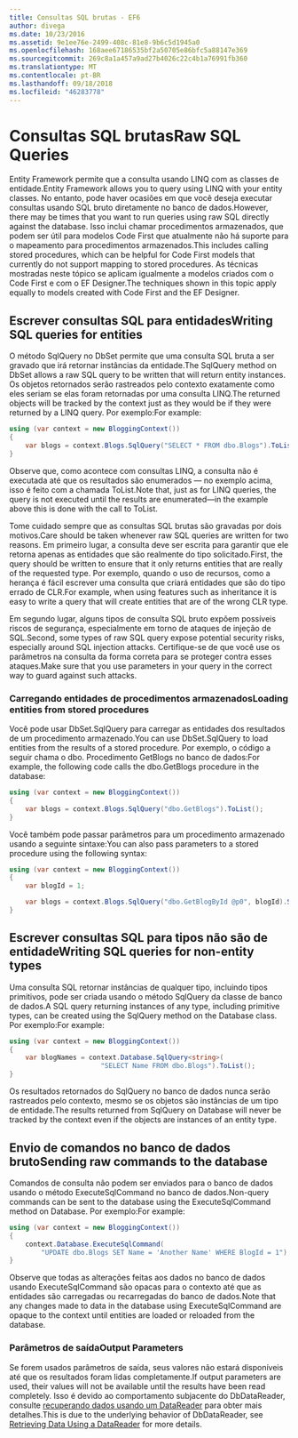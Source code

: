 ```yaml
---
title: Consultas SQL brutas - EF6
author: divega
ms.date: 10/23/2016
ms.assetid: 9e1ee76e-2499-408c-81e8-9b6c5d1945a0
ms.openlocfilehash: 168aee67186535bf2a50705e86bfc5a88147e369
ms.sourcegitcommit: 269c8a1a457a9ad27b4026c22c4b1a76991fb360
ms.translationtype: MT
ms.contentlocale: pt-BR
ms.lasthandoff: 09/18/2018
ms.locfileid: "46283778"
---
```

# <a name="raw-sql-queries"></a><span data-ttu-id="33c65-102">Consultas SQL brutas</span><span class="sxs-lookup"><span data-stu-id="33c65-102">Raw SQL Queries</span></span>
<span data-ttu-id="33c65-103">Entity Framework permite que a consulta usando LINQ com as classes de entidade.</span><span class="sxs-lookup"><span data-stu-id="33c65-103">Entity Framework allows you to query using LINQ with your entity classes.</span></span> <span data-ttu-id="33c65-104">No entanto, pode haver ocasiões em que você deseja executar consultas usando SQL bruto diretamente no banco de dados.</span><span class="sxs-lookup"><span data-stu-id="33c65-104">However, there may be times that you want to run queries using raw SQL directly against the database.</span></span> <span data-ttu-id="33c65-105">Isso inclui chamar procedimentos armazenados, que podem ser útil para modelos Code First que atualmente não há suporte para o mapeamento para procedimentos armazenados.</span><span class="sxs-lookup"><span data-stu-id="33c65-105">This includes calling stored procedures, which can be helpful for Code First models that currently do not support mapping to stored procedures.</span></span> <span data-ttu-id="33c65-106">As técnicas mostradas neste tópico se aplicam igualmente a modelos criados com o Code First e com o EF Designer.</span><span class="sxs-lookup"><span data-stu-id="33c65-106">The techniques shown in this topic apply equally to models created with Code First and the EF Designer.</span></span>  

## <a name="writing-sql-queries-for-entities"></a><span data-ttu-id="33c65-107">Escrever consultas SQL para entidades</span><span class="sxs-lookup"><span data-stu-id="33c65-107">Writing SQL queries for entities</span></span>  

<span data-ttu-id="33c65-108">O método SqlQuery no DbSet permite que uma consulta SQL bruta a ser gravado que irá retornar instâncias da entidade.</span><span class="sxs-lookup"><span data-stu-id="33c65-108">The SqlQuery method on DbSet allows a raw SQL query to be written that will return entity instances.</span></span> <span data-ttu-id="33c65-109">Os objetos retornados serão rastreados pelo contexto exatamente como eles seriam se elas foram retornadas por uma consulta LINQ.</span><span class="sxs-lookup"><span data-stu-id="33c65-109">The returned objects will be tracked by the context just as they would be if they were returned by a LINQ query.</span></span> <span data-ttu-id="33c65-110">Por exemplo:</span><span class="sxs-lookup"><span data-stu-id="33c65-110">For example:</span></span>  

``` csharp  
using (var context = new BloggingContext())
{
    var blogs = context.Blogs.SqlQuery("SELECT * FROM dbo.Blogs").ToList();
}
```  

<span data-ttu-id="33c65-111">Observe que, como acontece com consultas LINQ, a consulta não é executada até que os resultados são enumerados — no exemplo acima, isso é feito com a chamada ToList.</span><span class="sxs-lookup"><span data-stu-id="33c65-111">Note that, just as for LINQ queries, the query is not executed until the results are enumerated—in the example above this is done with the call to ToList.</span></span>  

<span data-ttu-id="33c65-112">Tome cuidado sempre que as consultas SQL brutas são gravadas por dois motivos.</span><span class="sxs-lookup"><span data-stu-id="33c65-112">Care should be taken whenever raw SQL queries are written for two reasons.</span></span> <span data-ttu-id="33c65-113">Em primeiro lugar, a consulta deve ser escrita para garantir que ele retorna apenas as entidades que são realmente do tipo solicitado.</span><span class="sxs-lookup"><span data-stu-id="33c65-113">First, the query should be written to ensure that it only returns entities that are really of the requested type.</span></span> <span data-ttu-id="33c65-114">Por exemplo, quando o uso de recursos, como a herança é fácil escrever uma consulta que criará entidades que são do tipo errado de CLR.</span><span class="sxs-lookup"><span data-stu-id="33c65-114">For example, when using features such as inheritance it is easy to write a query that will create entities that are of the wrong CLR type.</span></span>  

<span data-ttu-id="33c65-115">Em segundo lugar, alguns tipos de consulta SQL bruto expõem possíveis riscos de segurança, especialmente em torno de ataques de injeção de SQL.</span><span class="sxs-lookup"><span data-stu-id="33c65-115">Second, some types of raw SQL query expose potential security risks, especially around SQL injection attacks.</span></span> <span data-ttu-id="33c65-116">Certifique-se de que você use os parâmetros na consulta da forma correta para se proteger contra esses ataques.</span><span class="sxs-lookup"><span data-stu-id="33c65-116">Make sure that you use parameters in your query in the correct way to guard against such attacks.</span></span>  

### <a name="loading-entities-from-stored-procedures"></a><span data-ttu-id="33c65-117">Carregando entidades de procedimentos armazenados</span><span class="sxs-lookup"><span data-stu-id="33c65-117">Loading entities from stored procedures</span></span>  

<span data-ttu-id="33c65-118">Você pode usar DbSet.SqlQuery para carregar as entidades dos resultados de um procedimento armazenado.</span><span class="sxs-lookup"><span data-stu-id="33c65-118">You can use DbSet.SqlQuery to load entities from the results of a stored procedure.</span></span> <span data-ttu-id="33c65-119">Por exemplo, o código a seguir chama o dbo. Procedimento GetBlogs no banco de dados:</span><span class="sxs-lookup"><span data-stu-id="33c65-119">For example, the following code calls the dbo.GetBlogs procedure in the database:</span></span>  

``` csharp
using (var context = new BloggingContext())
{
    var blogs = context.Blogs.SqlQuery("dbo.GetBlogs").ToList();
}
```  

<span data-ttu-id="33c65-120">Você também pode passar parâmetros para um procedimento armazenado usando a seguinte sintaxe:</span><span class="sxs-lookup"><span data-stu-id="33c65-120">You can also pass parameters to a stored procedure using the following syntax:</span></span>  

``` csharp
using (var context = new BloggingContext())
{
    var blogId = 1;

    var blogs = context.Blogs.SqlQuery("dbo.GetBlogById @p0", blogId).Single();
}
```  

## <a name="writing-sql-queries-for-non-entity-types"></a><span data-ttu-id="33c65-121">Escrever consultas SQL para tipos não são de entidade</span><span class="sxs-lookup"><span data-stu-id="33c65-121">Writing SQL queries for non-entity types</span></span>  

<span data-ttu-id="33c65-122">Uma consulta SQL retornar instâncias de qualquer tipo, incluindo tipos primitivos, pode ser criada usando o método SqlQuery da classe de banco de dados.</span><span class="sxs-lookup"><span data-stu-id="33c65-122">A SQL query returning instances of any type, including primitive types, can be created using the SqlQuery method on the Database class.</span></span> <span data-ttu-id="33c65-123">Por exemplo:</span><span class="sxs-lookup"><span data-stu-id="33c65-123">For example:</span></span>  

``` csharp
using (var context = new BloggingContext())
{
    var blogNames = context.Database.SqlQuery<string>(
                       "SELECT Name FROM dbo.Blogs").ToList();
}
```  

<span data-ttu-id="33c65-124">Os resultados retornados do SqlQuery no banco de dados nunca serão rastreados pelo contexto, mesmo se os objetos são instâncias de um tipo de entidade.</span><span class="sxs-lookup"><span data-stu-id="33c65-124">The results returned from SqlQuery on Database will never be tracked by the context even if the objects are instances of an entity type.</span></span>  

## <a name="sending-raw-commands-to-the-database"></a><span data-ttu-id="33c65-125">Envio de comandos no banco de dados bruto</span><span class="sxs-lookup"><span data-stu-id="33c65-125">Sending raw commands to the database</span></span>  

<span data-ttu-id="33c65-126">Comandos de consulta não podem ser enviados para o banco de dados usando o método ExecuteSqlCommand no banco de dados.</span><span class="sxs-lookup"><span data-stu-id="33c65-126">Non-query commands can be sent to the database using the ExecuteSqlCommand method on Database.</span></span> <span data-ttu-id="33c65-127">Por exemplo:</span><span class="sxs-lookup"><span data-stu-id="33c65-127">For example:</span></span>  

``` csharp
using (var context = new BloggingContext())
{
    context.Database.ExecuteSqlCommand(
        "UPDATE dbo.Blogs SET Name = 'Another Name' WHERE BlogId = 1");
}
```  

<span data-ttu-id="33c65-128">Observe que todas as alterações feitas aos dados no banco de dados usando ExecuteSqlCommand são opacas para o contexto até que as entidades são carregadas ou recarregadas do banco de dados.</span><span class="sxs-lookup"><span data-stu-id="33c65-128">Note that any changes made to data in the database using ExecuteSqlCommand are opaque to the context until entities are loaded or reloaded from the database.</span></span>  

### <a name="output-parameters"></a><span data-ttu-id="33c65-129">Parâmetros de saída</span><span class="sxs-lookup"><span data-stu-id="33c65-129">Output Parameters</span></span>  

<span data-ttu-id="33c65-130">Se forem usados parâmetros de saída, seus valores não estará disponíveis até que os resultados foram lidas completamente.</span><span class="sxs-lookup"><span data-stu-id="33c65-130">If output parameters are used, their values will not be available until the results have been read completely.</span></span> <span data-ttu-id="33c65-131">Isso é devido ao comportamento subjacente do DbDataReader, consulte [recuperando dados usando um DataReader](https://go.microsoft.com/fwlink/?LinkID=398589) para obter mais detalhes.</span><span class="sxs-lookup"><span data-stu-id="33c65-131">This is due to the underlying behavior of DbDataReader, see [Retrieving Data Using a DataReader](https://go.microsoft.com/fwlink/?LinkID=398589) for more details.</span></span>  
